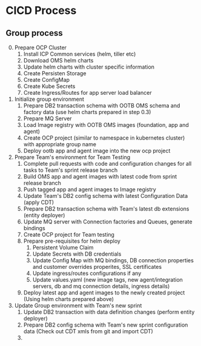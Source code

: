 # CICD Process

## Group process

0. Prepare OCP Cluster
   1. Install ICP Common services (helm, tiller etc)
   2. Download OMS helm charts
   3. Update helm charts with cluster specific information
   3. Create Persisten Storage
   4. Create ConfigMap
   5. Create Kube Secrets
   6. Create Ingress/Routes for app server load balancer
1. Initialize group environment
   1. Prepare DB2 transaction schema with OOTB OMS schema and factory data (use helm charts prepared in step 0.3)
   2. Prepare MQ Server
   3. Load Image registry with OOTB OMS images (foundation, app and agent)
   4. Create OCP project (similar to namespace in kubernetes cluster) with appropriate group name
   5. Deploy ootb app and agent image into the new ocp project
2. Prepare Team's environment for Team Testing
   1. Complete pull requests with code and configuration changes for all tasks to Team's sprint release branch
   2. Build OMS app and agent images with latest code from sprint release branch
   3. Push tagged app and agent images to Image registry
   4. Update Team's DB2 config schema with latest Configuration Data (apply CDT)
   5. Prepare DB2 transaction schema with Team's latest db extensions (entity deployer)
   6. Update MQ server with Connection factories and Queues, generate bindings
   7. Create OCP project for Team testing
   8. Prepare pre-requisites for helm deploy
      1. Persistent Volume Claim
      2. Update Secrets with DB credentials
      3. Update Config Map with MQ bindings, DB connection properties and customer overrides properites, SSL certificates
      4. Update ingress/routes configurations if any
      5. Update values.yaml (new image tags, new agent/integration servers, db and mq connection details, ingress details) 
   9. Deploy latest app and agent images to the newly created project (Using helm charts prepared above)
3. Update Group environment with Team's new sprint
   1. Update DB2 transaction with data definition changes (perform entity deployer)
   2. Prepare DB2 config schema with Team's new sprint configuration data (Check out CDT xmls from git and import CDT)
   3. 
